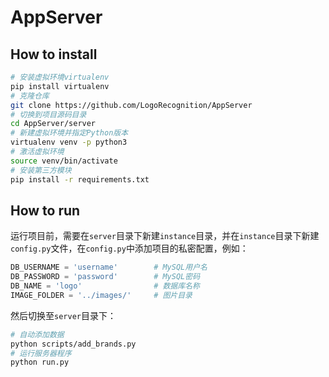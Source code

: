 # AppServer

## How to install
```bash
# 安装虚拟环境virtualenv
pip install virtualenv
# 克隆仓库
git clone https://github.com/LogoRecognition/AppServer
# 切换到项目源码目录
cd AppServer/server
# 新建虚拟环境并指定Python版本
virtualenv venv -p python3
# 激活虚拟环境
source venv/bin/activate
# 安装第三方模块
pip install -r requirements.txt
```

## How to run
运行项目前，需要在`server`目录下新建`instance`目录，并在`instance`目录下新建`config.py`文件，在`config.py`中添加项目的私密配置，例如：

```python
DB_USERNAME = 'username'      	# MySQL用户名
DB_PASSWORD = 'password'      	# MySQL密码
DB_NAME = 'logo'             	# 数据库名称
IMAGE_FOLDER = '../images/'		# 图片目录
```

然后切换至`server`目录下：

```bash
# 自动添加数据
python scripts/add_brands.py
# 运行服务器程序
python run.py
```
